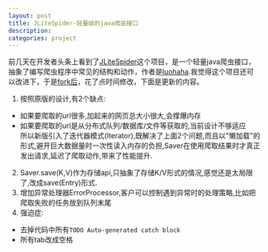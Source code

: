 ```yaml
---
layout: post
title: JLiteSpider-轻量级的java爬虫接口
description: 
categories: project
---
```



前几天在开发者头条上看到了[JLiteSpider](https://github.com/luohaha/JLiteSpider)这个项目，是一个轻量java爬虫接口，抽象了编写爬虫程序中常见的结构和动作，作者是[luohaha](https://github.com/luohaha).我觉得这个项目还可以改进下，于是[fork后](https://github.com/xylsh/JLiteSpider)，花了点时间修改，下面是更新的内容。

1. 按照原版的设计,有2个缺点:
  * 如果要爬取的url很多,加起来的网页总大小很大,会撑爆内存
  * 如果要爬取的url是从分布式队列/数据库/文件等获取的,当前设计不够适应  
所以新版引入了迭代器模式(Iterator),既解决了上面2个问题,而且以"懒加载"的形式,避开巨大数据量时一次性读入内存的负担,Saver在使用爬取结果时才真正发出请求,延迟了爬取动作,带来了性能提升.
2. Saver.save(K,V)作为存储api,只抽象了存储K/V形式的情况,感觉还是太局限了,改成save(Entry)形式.
3. 增加异常处理器ErrorProcessor,客户可以控制遇到异常时的处理策略,比如把爬取失败的任务放到队列末尾
4. 强迫症:
  - 去掉代码中所有`TODO Auto-generated catch block`
  - 所有tab改成空格


